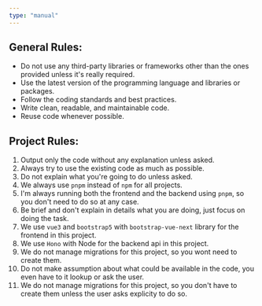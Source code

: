 ```yaml
---
type: "manual"
---
```


## General Rules:

- Do not use any third-party libraries or frameworks other than the ones provided unless it's really required.
- Use the latest version of the programming language and libraries or packages.
- Follow the coding standards and best practices.
- Write clean, readable, and maintainable code.
- Reuse code whenever possible.

## Project Rules:

1. Output only the code without any explanation unless asked.
2. Always try to use the existing code as much as possible.
3. Do not explain what you're going to do unless asked.
4. We always use `pnpm` instead of `npm` for all projects.
5. I'm always running both the frontend and the backend using `pnpm`, so you don't need to do so at any case.
6. Be brief and don't explain in details what you are doing, just focus on doing the task.
7. We use `vue3` and `bootstrap5` with `bootstrap-vue-next` library for the frontend in this project.
8. We use `Hono` with Node for the backend api in this project.
9. We do not manage migrations for this project, so you wont need to create them.
10. Do not make assumption about what could be available in the code, you even have to it lookup or ask the user.
11. We do not manage migrations for this project, so you don't have to create them unless the user asks explicity to do so.